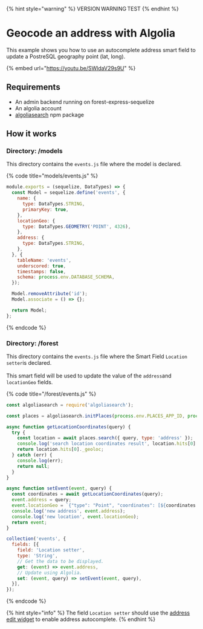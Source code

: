 {% hint style="warning" %}
VERSION WARNING TEST
{% endhint %}

# Geocode an address with Algolia

This example shows you how to use an autocomplete address smart field to update a PostreSQL geography point (lat, long).

{% embed url="https://youtu.be/SWldaV29s9U" %}

## Requirements

* An admin backend running on forest-express-sequelize
* An algolia account
* [algoliasearch](https://www.npmjs.com/package/algoliasearch) npm package

## How it works

### Directory: /models

This directory contains the `events.js` file where the model is declared.

{% code title="models/events.js" %}
```javascript
module.exports = (sequelize, DataTypes) => {
  const Model = sequelize.define('events', {
    name: {
      type: DataTypes.STRING,
      primaryKey: true,
    },
    locationGeo: {
      type: DataTypes.GEOMETRY('POINT', 4326),
    },
    address: {
      type: DataTypes.STRING,
    },
  }, {
    tableName: 'events',
    underscored: true,
    timestamps: false,
    schema: process.env.DATABASE_SCHEMA,
  });

  Model.removeAttribute('id');
  Model.associate = () => {};

  return Model;
};
```
{% endcode %}

### Directory: /forest

This directory contains the `events.js` file where the Smart Field `Location setter`is declared.\
\
This smart field will be used to update the value of the `address`and `locationGeo` fields.

{% code title="/forest/events.js" %}
```javascript
const algoliasearch = require('algoliasearch');

const places = algoliasearch.initPlaces(process.env.PLACES_APP_ID, process.env.PLACES_API_KEY);

async function getLocationCoordinates(query) {
  try {
    const location = await places.search({ query, type: 'address' });
    console.log('search location coordinates result', location.hits[0]._geoloc);
    return location.hits[0]._geoloc;
  } catch (err) {
    console.log(err);
    return null;
  }
}

async function setEvent(event, query) {
  const coordinates = await getLocationCoordinates(query);
  event.address = query;
  event.locationGeo = `{"type": "Point", "coordinates": [${coordinates.lat}, ${coordinates.lng}]}`;
  console.log('new address', event.address);
  console.log('new location', event.locationGeo);
  return event;
}

collection('events', {
  fields: [{
    field: 'Location setter',
    type: 'String',
    // Get the data to be displayed.
    get: (event) => event.address,
    // Update using Algolia.
    set: (event, query) => setEvent(event, query),
  }],
});
```
{% endcode %}

{% hint style="info" %}
The field `Location setter` should use the [address edit widget](https://docs.forestadmin.com/user-guide/collections/customize-your-fields/edit-widgets#address) to enable address autocomplete.
{% endhint %}
